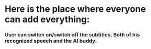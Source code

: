 # Here is the place where everyone can add everything:

### User can switch on/switch off the subtitles. Both of his recognized speech and the AI buddy.
